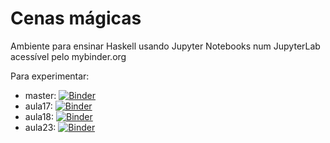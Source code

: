 # Cenas mágicas
Ambiente para ensinar Haskell usando Jupyter Notebooks num JupyterLab acessível pelo mybinder.org

Para experimentar:
- master: [![Binder](https://mybinder.org/badge_logo.svg)](https://mybinder.org/v2/gh/EvaGomes/teaching-haskell/master)
- aula17: [![Binder](https://mybinder.org/badge_logo.svg)](https://mybinder.org/v2/gh/EvaGomes/teaching-haskell/aula17?urlpath=lab/workspaces/ws-aula17)
- aula18: [![Binder](https://mybinder.org/badge_logo.svg)](https://mybinder.org/v2/gh/EvaGomes/teaching-haskell/aula18?urlpath=lab/workspaces/ws-aula18)
- aula23: [![Binder](https://mybinder.org/badge_logo.svg)](https://mybinder.org/v2/gh/EvaGomes/teaching-haskell/aula23?urlpath=lab/workspaces/ws-aula23)
